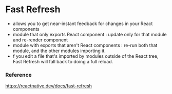 # Fast Refresh

- allows you to get near-instant feedback for changes in your React components
- module that only exports React component : update only for that module and re-render component
- module with exports that aren't React components : re-run both that module, and the other modules importing it.
- f you edit a file that's imported by modules outside of the React tree, Fast Refresh will fall back to doing a full reload.

### Reference

https://reactnative.dev/docs/fast-refresh
